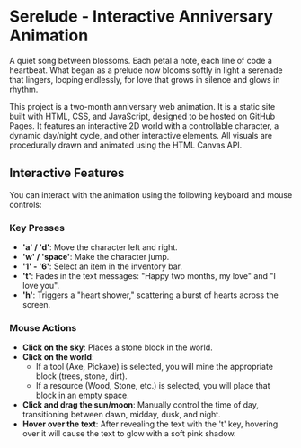 # Serelude - Interactive Anniversary Animation
A quiet song between blossoms.
Each petal a note, each line of code a heartbeat.
What began as a prelude now blooms softly in light
a serenade that lingers, looping endlessly,
for love that grows in silence and glows in rhythm. 

This project is a two-month anniversary web animation. It is a static site built with HTML, CSS, and JavaScript, designed to be hosted on GitHub Pages. It features an interactive 2D world with a controllable character, a dynamic day/night cycle, and other interactive elements. All visuals are procedurally drawn and animated using the HTML Canvas API.

## Interactive Features

You can interact with the animation using the following keyboard and mouse controls:

### Key Presses
*   **'a' / 'd'**: Move the character left and right.
*   **'w' / 'space'**: Make the character jump.
*   **'1' - '6'**: Select an item in the inventory bar.
*   **'t'**: Fades in the text messages: "Happy two months, my love" and "I love you".
*   **'h'**: Triggers a "heart shower," scattering a burst of hearts across the screen.

### Mouse Actions
*   **Click on the sky**: Places a stone block in the world.
*   **Click on the world**:
    *   If a tool (Axe, Pickaxe) is selected, you will mine the appropriate block (trees, stone, dirt).
    *   If a resource (Wood, Stone, etc.) is selected, you will place that block in an empty space.
*   **Click and drag the sun/moon**: Manually control the time of day, transitioning between dawn, midday, dusk, and night.
*   **Hover over the text**: After revealing the text with the 't' key, hovering over it will cause the text to glow with a soft pink shadow.